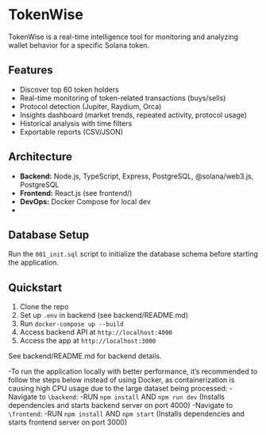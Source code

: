 # TokenWise

TokenWise is a real-time intelligence tool for monitoring and analyzing wallet behavior for a specific Solana token.

## Features
- Discover top 60 token holders
- Real-time monitoring of token-related transactions (buys/sells)
- Protocol detection (Jupiter, Raydium, Orca)
- Insights dashboard (market trends, repeated activity, protocol usage)
- Historical analysis with time filters
- Exportable reports (CSV/JSON)

## Architecture
- **Backend:** Node.js, TypeScript, Express, PostgreSQL, @solana/web3.js, PostgreSQL
- **Frontend:** React.js (see frontend/)
- **DevOps:** Docker Compose for local dev
- 
## Database Setup
Run the `001_init.sql` script to initialize the database schema before starting the application.

## Quickstart
1. Clone the repo
2. Set up `.env` in backend (see backend/README.md)
3. Run `docker-compose up --build` 
4. Access backend API at `http://localhost:4000`
5. Access the app at `http://localhost:3000`

See backend/README.md for backend details. 

-To run the application locally with better performance, it’s recommended to follow the steps below instead of using Docker, as containerization is causing high CPU usage due to the large dataset being processed:
-Navigate to `\backend`:
-RUN `npm install` AND `npm run dev` (Installs dependencies and starts backend server on port 4000)
-Navigate to `\frontend`:
-RUN `npm install` AND `npm start` (Installs dependencies and starts frontend server on port 3000)
